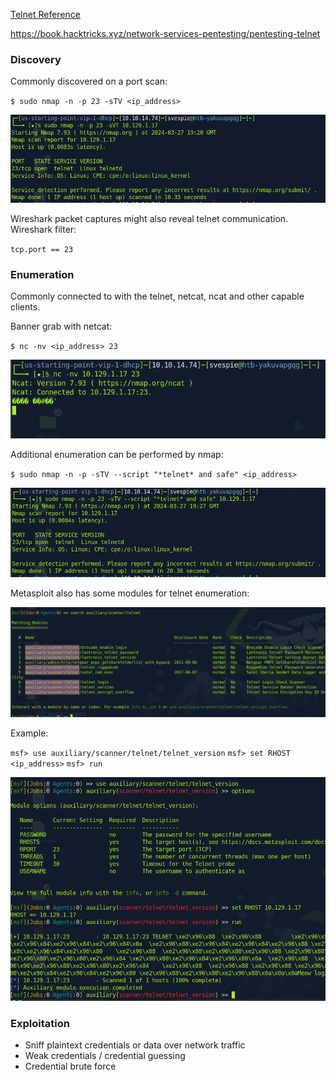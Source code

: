 [Telnet Reference](../Reference/Networking/Protocols/Telnet.md)

https://book.hacktricks.xyz/network-services-pentesting/pentesting-telnet

### Discovery
Commonly discovered on a port scan:

`$ sudo nmap -n -p 23 -sTV <ip_address>`

![Pasted image 20240327152146](../_attachments/telnet_nmap.png)

Wireshark packet captures might also reveal telnet communication. Wireshark filter:

`tcp.port == 23`

### Enumeration
Commonly connected to with the telnet, netcat, ncat and other capable clients.

Banner grab with netcat:

`$ nc -nv <ip_address> 23`

![Pasted image 20240327152508](../_attachments/ncat.png)

Additional enumeration can be performed by nmap:

`$ sudo nmap -n -p -sTV --script "*telnet* and safe" <ip_address>`

![Pasted image 20240327153104](../_attachments/telnet_nmap2.png)

Metasploit also has some modules for telnet enumeration:

![Pasted image 20240327154131|1000](../_attachments/metasploit_telnet_aux.png)

Example:

`msf> use auxiliary/scanner/telnet/telnet_version`
`msf> set RHOST <ip_address>`
`msf> run`

![Pasted image 20240327154337](../_attachments/metasploit_telnet_version.png)

### Exploitation
- Sniff plaintext credentials or data over network traffic
- Weak credentials / credential guessing
- Credential brute force